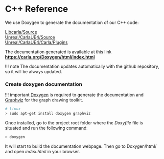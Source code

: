 
<h1>C++ Reference </h1>
We use Doxygen to generate the documentation of our C++ code:

[Libcarla/Source](https://carla.org/Doxygen/html/dir_b9166249188ce33115fd7d5eed1849f2.html)<br>
[Unreal/CarlaUE4/Source](https://carla.org/Doxygen/html/dir_733e9da672a36443d0957f83d26e7dbf.html)<br>
[Unreal/CarlaUE4/Carla/Plugins](https://carla.org/Doxygen/html/dir_8fc34afb5f07a67966c78bf5319f94ae.html)

The documentation generated is available at this link **<https://carla.org/Doxygen/html/index.html>**

!!! note
    The documentation updates automatically with the github repository,
    so it will be always updated.

### Create doxygen documentation

!!! important
    [Doxygen](http://www.doxygen.nl/index.html) is required to generate the documentation
    and [Graphviz](https://www.graphviz.org/) for the graph drawing toolkit.

```sh
# linux
> sudo apt-get install doxygen graphviz
```

Once installed, go to the project root folder where the _Doxyfile_ file is situated and
run the following command:

```sh
> doxygen
```

It will start to build the documentation webpage. Then go to Doxygen/html/ and open _index.html_ in your browser.
